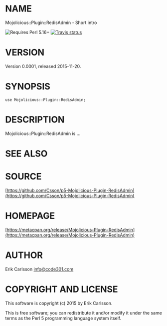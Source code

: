 # NAME

Mojolicious::Plugin::RedisAdmin - Short intro

![Requires Perl 5.16+](https://img.shields.io/badge/perl-5.16+-brightgreen.svg) [![Travis status](https://api.travis-ci.org/Csson/p5-Mojolicious-Plugin-RedisAdmin.svg?branch=master)](https://travis-ci.org/Csson/p5-Mojolicious-Plugin-RedisAdmin)

# VERSION

Version 0.0001, released 2015-11-20.

# SYNOPSIS

    use Mojolicious::Plugin::RedisAdmin;

# DESCRIPTION

Mojolicious::Plugin::RedisAdmin is ...

# SEE ALSO

# SOURCE

[https://github.com/Csson/p5-Mojolicious-Plugin-RedisAdmin](https://github.com/Csson/p5-Mojolicious-Plugin-RedisAdmin)

# HOMEPAGE

[https://metacpan.org/release/Mojolicious-Plugin-RedisAdmin](https://metacpan.org/release/Mojolicious-Plugin-RedisAdmin)

# AUTHOR

Erik Carlsson <info@code301.com>

# COPYRIGHT AND LICENSE

This software is copyright (c) 2015 by Erik Carlsson.

This is free software; you can redistribute it and/or modify it under
the same terms as the Perl 5 programming language system itself.
